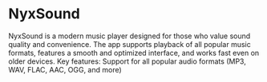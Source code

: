 # NyxSound
NyxSound is a modern music player designed for those who value sound quality and convenience. The app supports playback of all popular music formats, features a smooth and optimized interface, and works fast even on older devices.  Key features:  Support for all popular audio formats (MP3, WAV, FLAC, AAC, OGG, and more)

